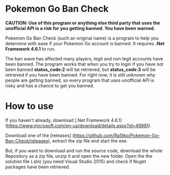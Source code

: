 # Pokemon Go Ban Check

**CAUTION: Use of this program or anything else third party that uses the unofficial API is a risk for you getting banned. You have been warned.**

Pokemon Go Ban Check (such an original name) is a program to help you determine with ease if your Pokemon Go account is banned. It requires **.Net Framework 4.6.1** to run.

The ban wave has affected many players, legit and non legit accounts have been banned. The program works that when you try to login if you have not been banned **status_code:2** will be retrieved, but **status_code:3** will be retrieved if you have been banned. For right now, it is still unknown why people are getting banned, so every program that uses unofficial API is risky and has a chance to get you banned.

# How to use

If you haven't already, download [.Net Framework 4.6.1] (https://www.microsoft.com/en-us/download/details.aspx?id=49981).

Download one of the [releases] (https://github.com/Ra5tko/Pokemon-Go-Ban-Check/releases), extract the zip file and start the exe.

But, if you want to download and run the source code, download the whole Repository as a zip file, unzip it and open the new folder. Open the the solution file (.sln) (you need Visual Studio 2015) and check if Nuget packages have been retrieved.
